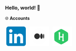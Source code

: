 ### Hello, world! 👋

🌐 **Accounts**

  
[<img title="Linkedin" alt="Linkedin" src="https://raw.githubusercontent.com/bugrasimsek/bugrasimsek/420f91f15f83b3869d4cb6d45c5fd3f5b77511cb/img/linkedin.svg" width="64" height="64" style="vertical-align:down; margin:4px"/>][linkedin]
[<img title="Medium" alt="Medium" src="https://raw.githubusercontent.com/bugrasimsek/bugrasimsek/ab6c203ea3286c0f18bda85eb47e9de091645609/img/medium.svg" width="64" height="64" style="vertical-align:down; margin:4px"/>][medium]	
[<img title="Hackerrank" alt="Hackerrank" src="https://raw.githubusercontent.com/bugrasimsek/bugrasimsek/bb07ca3706c19687df2989cc4acb713478fa8dd2/img/hackerrank.svg" width="64" height="64" style="vertical-align:down; margin:4px"/>][hackerrank]	

[medium]: https://medium.com/@bugrasimsek
[linkedin]:https://www.linkedin.com/in/bugra-simsek/
[hackerrank]:https://www.hackerrank.com/20_bugrasimsek

